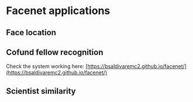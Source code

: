 # Facenet applications

## Face location

## Cofund fellow recognition
Check the system working here: [https://bsaldivaremc2.github.io/facenet/](https://bsaldivaremc2.github.io/facenet/)
## Scientist similarity
